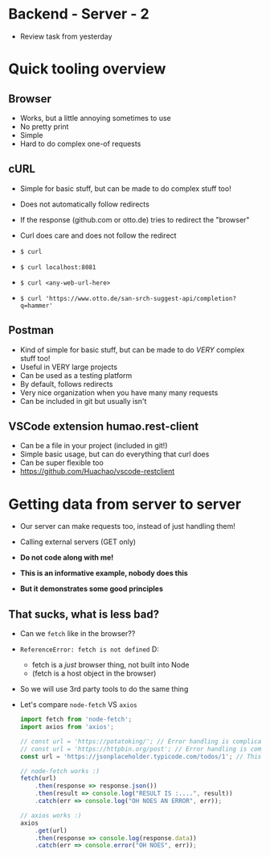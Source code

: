 # Backend - Server - 2

- Review task from yesterday

# Quick tooling overview

## Browser

- Works, but a little annoying sometimes to use
- No pretty print
- Simple
- Hard to do complex one-of requests

## cURL

- Simple for basic stuff, but can be made to do complex stuff too!
- Does not automatically follow redirects
- If the response (github.com or otto.de) tries to redirect the "browser"
- Curl does care and does not follow the redirect

- `$ curl`
- `$ curl localhost:8081`
- `$ curl <any-web-url-here>`
- `$ curl 'https://www.otto.de/san-srch-suggest-api/completion?q=hammer'`

## Postman

- Kind of simple for basic stuff, but can be made to do *VERY* complex stuff too!
- Useful in VERY large projects
- Can be used as a testing platform
- By default, follows redirects
- Very nice organization when you have many many requests
- Can be included in git but usually isn't

## VSCode extension humao.rest-client

- Can be a file in your project (included in git!)
- Simple basic usage, but can do everything that curl does
- Can be super flexible too
- https://github.com/Huachao/vscode-restclient

# Getting data from server to server

- Our server can make requests too, instead of just handling them!
- Calling external servers (GET only)

- **Do not code along with me!**
- **This is an informative example, nobody does this**
- **But it demonstrates some good principles**

## That sucks, what is less bad?

- Can we `fetch` like in the browser??
- `ReferenceError: fetch is not defined` D:
    - fetch is a _just_ browser thing, not built into Node
    - (fetch is a host object in the browser)
- So we will use 3rd party tools to do the same thing
- Let's compare `node-fetch` VS `axios`

    ```js
    import fetch from 'node-fetch';
    import axios from 'axios';

    // const url = 'https://potatoking/'; // Error handling is complicated!
    // const url = 'https://httpbin.org/post'; // Error handling is complicated!
    const url = 'https://jsonplaceholder.typicode.com/todos/1'; // This works!

    // node-fetch works :)
    fetch(url)
        .then(response => response.json())
        .then(result => console.log("RESULT IS :....", result))
        .catch(err => console.log("OH NOES AN ERROR", err));

    // axios works :)
    axios
        .get(url)
        .then(response => console.log(response.data))
        .catch(err => console.error("OH NOES", err));
    ```
